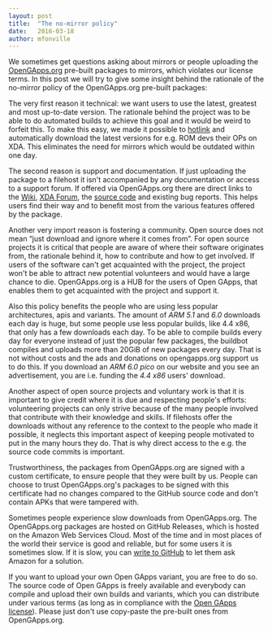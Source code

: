 ```yaml
---
layout: post
title:  "The no-mirror policy"
date:   2016-03-18
author: mfonville
---
```

We sometimes get questions asking about mirrors or people uploading the [OpenGApps.org](http://opengapps.org) pre-built packages to mirrors, which violates our license terms. In this post we will try to give some insight behind the rationale of the no-mirror policy of the OpenGApps.org pre-built packages:

The very first reason it technical: we want users to use the latest, greatest and most up-to-date version. The rationale behind the project was to be able to do automated builds to achieve this goal and it would be weird to forfeit this. To make this easy, we made it possible to [hotlink](https://github.com/opengapps/opengapps/wiki/Hotlinking-to-OpenGApps.org) and automatically download the latest versions for e.g. ROM devs their OPs on XDA.
This eliminates the need for mirrors which would be outdated within one day.

The second reason is support and documentation. If just uploading the package to a filehost it isn't accompanied by any documentation or access to a support forum. If offered via OpenGApps.org there are direct links to the [Wiki](https://github.com/opengapps/opengapps/wiki), [XDA Forum](http://forum.xda-developers.com/android/software/Open-GApps-t3098071), the [source code](https://github.com/opengapps/opengapps) and existing bug reports. This helps users find their way and to benefit most from the various features offered by the package.

Another very import reason is fostering a community. Open source does not mean “just download and ignore where it comes from”. For open source projects it is critical that people are aware of where their software originates from, the rationale behind it, how to contribute and how to get involved. If users of the software can't get acquainted with the project, the project won't be able to attract new potential volunteers and would have a large chance to die. OpenGApps.org is a HUB for the users of Open GApps, that enables them to get acquainted with the project and support it.

Also this policy benefits the people who are using less popular architectures, apis and variants. The amount of *ARM 5.1* and *6.0* downloads each day is huge, but some people use less popular builds, like 4.4 x86, that only has a few downloads each day. To be able to compile builds every day for everyone instead of just the popular few packages, the buildbot compiles and uploads more than 20GiB of new packages every day. That is not without costs and the ads and donations on opengapps.org support us to do this. If you download an *ARM 6.0 pico* on our website and you see an advertisement, you are i.e. funding the *4.4 x86* users' download.

Another aspect of open source projects and voluntary work is that it is important to give credit where it is due and respecting people's efforts: volunteering projects can only strive because of the many people involved that contribute with their knowledge and skills. If filehosts offer the downloads without any reference to the context to the people who made it possible, it neglects this important aspect of keeping people motivated to put in the many hours they do. That is why direct access to the e.g. the source code commits is important.

Trustworthiness, the packages from OpenGApps.org are signed with a custom certificate, to ensure people that they were built by us. People can choose to trust OpenGApps.org's packages to be signed with this certificate had no changes compared to the GitHub source code and don't contain APKs that were tampered with.

Sometimes people experience slow downloads from OpenGApps.org. The OpenGApps.org packages are hosted on GitHub Releases, which is hosted on the Amazon Web Services Cloud. Most of the time and in most places of the world their service is good and reliable, but for some users it is sometimes slow. If it is slow, you can [write to GitHub](https://github.com/contact) to let them ask Amazon for a solution.

If you want to upload your own Open GApps variant, you are free to do so. The source code of Open GApps is freely available and everybody can compile and upload their own builds and variants, which you can distribute under various terms (as long as in compliance with the [Open GApps license](https://github.com/opengapps/opengapps/blob/master/LICENSE)). Please just don't use copy-paste the pre-built ones from OpenGApps.org.﻿

